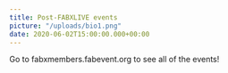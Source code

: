 ```yaml
---
title: Post-FABXLIVE events
picture: "/uploads/bio1.png"
date: 2020-06-02T15:00:00.000+00:00
---
```


Go to fabxmembers.fabevent.org to see all of the events!
